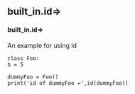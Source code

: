 ## built_in.id=>
#### built_in.id=>
An example for using id
```
class Foo:
b = 5

dummyFoo = Foo()
print('id of dummyFoo =',id(dummyFoo))
```